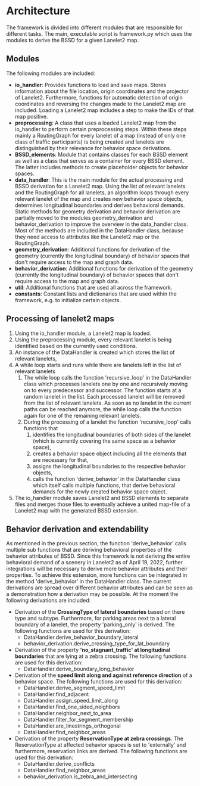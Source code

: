 # Architecture

The framework is divided into different modules that are responsible for different tasks.
The main, executable script is framework.py which uses the modules to derive the BSSD for a given Lanelet2 map.  

## Modules
The following modules are included:
- **io_handler**: Provides functions to load and save maps. Stores information about the file location, origin coordinates
and the projector of Lanelet2. Furthermore, functions for automatic detection of origin coordinates and reversing the
changes made to the Lanelet2 map are included. Loading a Lanelet2 map includes a step to make the IDs of that map
positive.
- **preprocessing**: A class that uses a loaded Lanelet2 map from the io_handler to perform certain preprocessing steps.
Within these steps mainly a RoutingGraph for every lanelet of a map (instead of only one class of traffic participants)
is being created and lanelets are distinguished by their relevance for behavior space derivations.
- **BSSD_elements**: Module that contains classes for each BSSD element as well as a class that serves as a container for
every BSSD element. The latter includes methods to create placeholder objects for behavior spaces.
- **data_handler**: This is the main module for the actual processing and BSSD derivation for a Lanelet2 map. Using the
list of relevant lanelets and the RoutingGraph for all lanelets, an algorithm loops through every relevant lanelet of
the map and creates new behavior space objects, determines longitudinal boundaries and derives behavioral demands.
Static methods for geometry derivation and behavior derivation are partially moved to the modules geometry_derivation
and behavior_derivation to improve the overview in the data_handler class. Most of the methods are included in the
DataHandler class, because they need access to attributes like the Lanelet2 map or the RoutingGraph. 
- **geometry_derivation**: Additional functions for derivation of the geometry (currently the longitudinal boundary) of
behavior spaces that don't require access to the map and graph data.
- **behavior_derivation**: Additional functions for derivation of the geometry (currently the longitudinal boundary) of
behavior spaces that don't require access to the map and graph data.
- **util**: Additional functions that are used all across the framework.
- **constants**: Constant lists and dictionaries that are used within the framework, e.g. to initialize certain objects.

## Processing of lanelet2 maps

1. Using the io_handler module, a Lanelet2 map is loaded.
2. Using the preprocessing module, every relevant lanelet is being identified based on the currently used conditions.
3. An instance of the DataHandler is created which stores the list of relevant lanelets, 
4. A while loop starts and runs while there are lanelets left in the list of relevant lanelets
   1. The while loop calls the function 'recursive_loop' in the DataHandler class which processes lanelets one by one
   and recursively moving on to every predecessor and successor. The function starts at a random lanelet in the list.
   Each processed lanelet will be removed from the list of relevant lanelets. As soon as no lanelet in the current paths
   can be reached anymore, the while loop calls the function again for one of the remaining relevant lanelets.
   2. During the processing of a lanelet the function 'recursive_loop' calls functions that
      1. identifies the longitudinal boundaries of both sides of the lanelet (which is currently covering the same space
      as a behavior space),
      2. creates a behavior space object including all the elements that are necessary for that,
      3. assigns the longitudinal boundaries to the respective behavior objects,
      4. calls the function 'derive_behavior' in the DataHandler class which itself calls multiple functions,
      that derive behavioral demands for the newly created behavior space object.
5. The io_handler module saves Lanelet2 and BSSD elements to separate files and merges those files to
eventually achieve a united map-file of a Lanelet2 map with the generated BSSD extension.

## Behavior derivation and extendability
As mentioned in the previous section, the function 'derive_behavior' calls multiple sub functions that are deriving
behavioral properties of the behavior attributes of BSSD. Since this framework is not deriving the entire behavioral
demand of a scenery in Lanelet2 as of April 19, 2022, further integrations will be necessary to derive more behavior
attributes and their properties. To achieve this extension, more functions can be integrated in the method
'derive_behavior' in the DataHandler class. The current derivations are spread over different behavior
attributes and can be seen as a demonstration how a derivation may be possible. At the moment the following derivations
are included:
- Derivation of the **CrossingType of lateral boundaries** based on there type and subtype. Furthermore, for parking
areas next to a lateral boundary of a lanelet, the property 'parking_only' is derived. The following functions are used
for this derivation:
  - DataHandler.derive_behavior_boundary_lateral
  - behavior_derivation.derive_crossing_type_for_lat_boundary
- Derivation of the property **'no_stagnant_traffic' at longitudinal boundaries** that are lying at a zebra crossing. The 
following functions are used for this derivation:
  - DataHandler.derive_boundary_long_behavior
- Derivation of the **speed limit along and against reference direction** of a behavior space. The 
following functions are used for this derivation:
  - DataHandler.derive_segment_speed_limit
  - DataHandler.find_adjacent
  - DataHandler.assign_speed_limit_along
  - DataHandler.find_one_sided_neighbors
  - DataHandler.neighbor_next_to_area
  - DataHandler.filter_for_segment_membership
  - DataHandler.are_linestrings_orthogonal
  - DataHandler.find_neighbor_areas
- Derivation of the property **ReservationType at zebra crossings**. The ReservationType at affected behavior spaces
is set to 'externally' and furthermore, reservation links are derived. The following functions are used
for this derivation:
  - DataHandler.derive_conflicts
  - DataHandler.find_neighbor_areas
  - behavior_derivation.is_zebra_and_intersecting